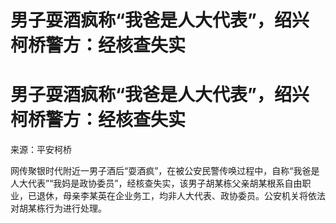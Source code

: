 # 男子耍酒疯称“我爸是人大代表”，绍兴柯桥警方：经核查失实

# 男子耍酒疯称“我爸是人大代表”，绍兴柯桥警方：经核查失实

来源：平安柯桥

网传聚银时代附近一男子酒后“耍酒疯”，在被公安民警传唤过程中，自称“我爸是人大代表”“我妈是政协委员”，经核查失实，该男子胡某栋父亲胡某根系自由职业，已退休，母亲李某英在企业务工，均非人大代表、政协委员。公安机关将依法对胡某栋行为进行处理。
​​​

